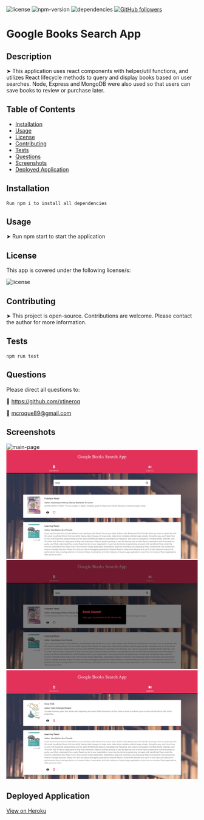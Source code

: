 
![license](https://img.shields.io/badge/license-ISC-brightgreen)
![npm-version](https://img.shields.io/npm/v/npm?color=orange)
![dependencies](https://img.shields.io/david/xtineroq/cr-hw17-fitness-tracker?color=blue)
[![GitHub followers](https://img.shields.io/github/followers/xtineroq.svg?style=social&label=Followers)](https://github.com/xtineroq?tab=followers)

# Google Books Search App

## Description
➤ This application uses react components with helper/util functions, and utilizes React lifecycle methods to query and display books based on user searches. Node, Express and MongoDB were also used so that users can save books to review or purchase later.

## Table of Contents
* [Installation](#installation)
* [Usage](#usage)
* [License](#license)
* [Contributing](#contributing)
* [Tests](#tests)
* [Questions](#questions)
* [Screenshots](#screenshots)
* [Deployed Application](#deployed-application)

## Installation
```
Run npm i to install all dependencies
```

## Usage
➤ Run npm start to start the application

## License
This app is covered under the following license/s:

![license](https://img.shields.io/badge/license-ISC-brightgreen)

## Contributing
➤ This project is open-source. Contributions are welcome. Please contact the author for more information.

## Tests
```
npm run test
```

## Questions
Please direct all questions to:

👤 https://github.com/xtineroq

📧 mcroque89@gmail.com

## Screenshots
![main-page](./client/src/assets/screenshots/main.png)
![search-page](./client/src/assets/screenshots/search.png)
![modal-page](./client/src/assets/screenshots/modal.png)
![saved-page](./client/src/assets/screenshots/saved-page.png)

## Deployed Application
[View on Heroku](https://still-depths-35149.herokuapp.com/)